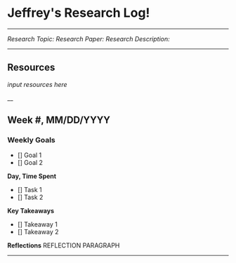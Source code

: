 # Jeffrey's Research Log!
---
*Research Topic:*
*Research Paper:*
*Research Description:*
___
## Resources
*input resources here*

__
## Week #, MM/DD/YYYY

### Weekly Goals
- [] Goal 1
- [] Goal 2

__Day, Time Spent__
- [] Task 1
- [] Task 2

__Key Takeaways__
- [] Takeaway 1
- [] Takeaway 2

__Reflections__
REFLECTION PARAGRAPH

---
